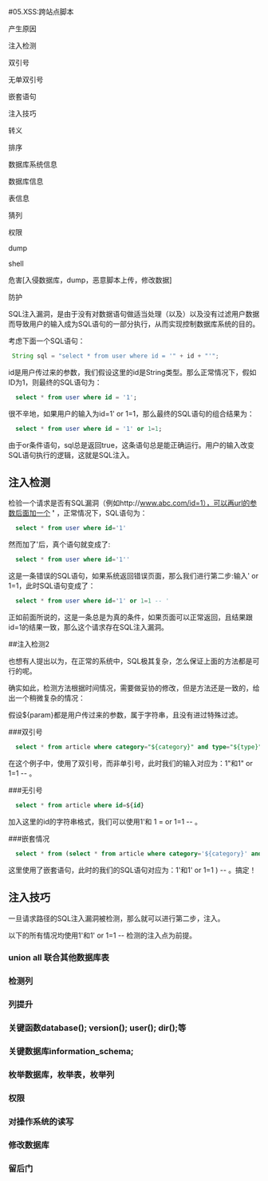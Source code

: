 #05.XSS:跨站点脚本

产生原因

注入检测
  
  双引号 
  
  无单双引号
  
  嵌套语句

注入技巧

  转义
    
  排序
  
  数据库系统信息 
  
  数据库信息
  
  表信息
  
  猜列
  
  权限
  
  dump 
  
  shell

危害[入侵数据库，dump，恶意脚本上传，修改数据]

防护

  SQL注入漏洞，是由于没有对数据语句做适当处理（以及）以及没有过滤用户数据而导致用户的输入成为SQL语句的一部分执行，从而实现控制数据库系统的目的。
  
  考虑下面一个SQL语句：
  
```java
 String sql = "select * from user where id = '" + id + "'";  
```

  id是用户传过来的参数，我们假设这里的id是String类型。那么正常情况下，假如ID为1，则最终的SQL语句为：

```sql
  select * from user where id = '1';
```

  很不辛地，如果用户的输入为id=1' or 1=1，那么最终的SQL语句的组合结果为：
  
```sql
  select * from user where id = '1' or 1=1; 
```

  由于or条件语句，sql总是返回true，这条语句总是能正确运行。用户的输入改变SQL语句执行的逻辑，这就是SQL注入。
  
## 注入检测

  检验一个请求是否有SQL漏洞（例如http://www.abc.com/id=1），可以再url的参数后面加一个 __'__ ，正常情况下，SQL语句为：
  
```sql
  select * from user where id='1'
```

  然而加了'后，真个语句就变成了:

```sql
  select * from user where id='1''
```

  这是一条错误的SQL语句，如果系统返回错误页面，那么我们进行第二步:输入' or 1=1，此时SQL语句变成了：
  
```sql
  select * from user where id='1' or 1=1 -- '
```

  正如前面所说的，这是一条总是为真的条件，如果页面可以正常返回，且结果跟id=1的结果一致，那么这个请求存在SQL注入漏洞。
  
##注入检测2

  也想有人提出以为，在正常的系统中，SQL极其复杂，怎么保证上面的方法都是可行的呢。
  
  确实如此，检测方法根据时间情况，需要做妥协的修改，但是方法还是一致的，给出一个稍微复杂的情况：
  
  假设${param}都是用户传过来的参数，属于字符串，且没有进过特殊过滤。
  
###双引号
  
```sql
  select * from article where category="${category}" and type="${type}"
```

  在这个例子中，使用了双引号，而非单引号，此时我们的输入对应为：1"和1" or 1=1 -- 。
  
###无引号

```sql
  select * from article where id=${id}
```

  加入这里的id的字符串格式，我们可以使用1'和 1 = or 1=1 -- 。
  
###嵌套情况
  
```sql
  select * from (select * from article where category='${category}' and type='${type}' )
```

  这里使用了嵌套语句，此时的我们的SQL语句对应为：1'和1' or 1=1 ) -- 。搞定！ 
  
 
## 注入技巧

  一旦请求路径的SQL注入漏洞被检测，那么就可以进行第二步，注入。
  
  以下的所有情况均使用1'和1' or 1=1 -- 检测的注入点为前提。


### union all 联合其他数据库表

### 检测列

### 列提升

### 关键函数database(); version(); user(); dir();等

### 关键数据库information_schema;

### 枚举数据库，枚举表，枚举列

### 权限

### 对操作系统的读写

### 修改数据库 

### 留后门
  
  
  
  
  
  
  
  
  
  
  
  
  
  
  
  
  
  
  
  
  
  
  
  
  
  

  
